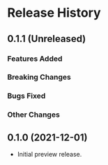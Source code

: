 # Release History

## 0.1.1 (Unreleased)

### Features Added

### Breaking Changes

### Bugs Fixed

### Other Changes

## 0.1.0 (2021-12-01)

- Initial preview release.

